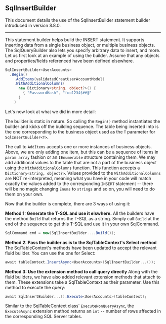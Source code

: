 ## SqlInsertBuilder

This document details the use of the SqlInsertBuilder statement builder introduced in version 8.8.0.

---
This statement builder helps build the INSERT  statement. It supports inserting data from a single business object, or multiple business objects. The SqlQueryBuilder also lets you specify arbitrary data to insert, and more. Let us first look at an example of using the builder. Assume that any objects and properties/fields referenced have been defined elsewhere.

```c#
SqlInsertBuilder<UserAccounts>
  .Begin()
    .AddItems(validatedCreatUserAccountModel)
    .WithAdditionalColumns(
      new Dictionary<string, object?>() {
        { "PasswordHash", "foo1234$##@"
      }
    )
```

Let's now look at what we did in more detail:

The builder is static in nature. So calling the `Begin()` method instantiates the builder and kicks off the building sequence. The table being inserted into is the one corresponding to the business object used as the `T` parameter for `SqlInsertBuilder<T>`.

The call to `AddItems` accepts one or more instances of business objects. Above, we are only adding one item, but this can be a sequence of items in `param array` fashion or an `IEnumerable` structure containing them. We may add additional values to the table that are not a part of the business object using the `WithAdditionalColumns` function. This function accepts a `Dictionary<string, object?>`. Values provided to the `WithAdditionalColumns` are NOT re-interpreted, meaning what you have in your code will match exactly the values added to the corresponding `INSERT` statement -- there will be no magic changing `Enums` to `strings` and so on, you will need to do them on your own.

Now that the builder is complete, there are 3 ways of using it:

**Method 1: Generate the T-SQL and use it elswhere.**
All the builders have the method `Build` that returns the T-SQL as a string. Simply call `Build` at the end of the sequence to get this T-SQL and use it in your own SqlCommand.

```c#
SqlCommand cmd = new(SqlInsertBuilder....Build());
```

**Method 2: Pass the builder as is to the SqlTableContext's Select method**
The SqlTableContext's methods have been updated to accept the relevant fluid builder. You can use the one for Select:

```c#
await tableContext.InsertAsync<UserAccounts>(SqlInsertBuilder...());
```

**Method 3: Use the extension method to call query directly**
Along with the fluid builders, we have also added relevant extension methods that attach to them. These extensions take a SqlTableContext as their parameter. Use this method to execute the query:

```c#
await SqlInsertBuilder...().Execute<UserAccounts>(tableContext);
```

Similar to the SqlTableContext class' `ExecuteNonQueryAsync`, the `ExecuteAsync` extension method returns an `int` -- number of rows affected in the corresponding SQL Server tables.

